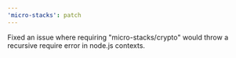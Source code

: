 ```yaml
---
'micro-stacks': patch
---
```


Fixed an issue where requiring "micro-stacks/crypto" would throw a recursive require error in node.js contexts.
